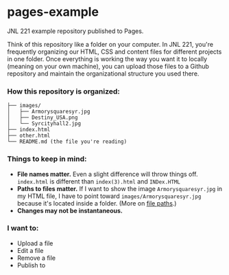 # pages-example
JNL 221 example repository published to Pages.

Think of this repository like a folder on your computer. In JNL 221, you're frequently organizing our HTML, CSS and content files for different projects in one folder. Once everything is working the way you want it to locally (meaning on your own machine), you can upload those files to a Github repository and maintain the organizational structure you used there.

### How this repository is organized:

```
├── images/
│   ├── Armorysquaresyr.jpg
│   ├── Destiny_USA.png
│   └── Syrcityhall2.jpg
├── index.html
├── other.html
└── README.md (the file you're reading)
```

### Things to keep in mind:
* __File names matter.__ Even a slight difference will throw things off. `index.html` is different than `index(3).html` and `INDex.HTML`
* __Paths to files matter.__ If I want to show the image `Armorysquaresyr.jpg` in my HTML file, I have to point toward `images/Armorysquaresyr.jpg` because it's located inside a folder. (More on [file paths](https://www.w3schools.com/html/html_filepaths.asp).)
* __Changes may not be instantaneous.__ 

### I want to:
* Upload a file
* Edit a file
* Remove a file
* Publish to 
